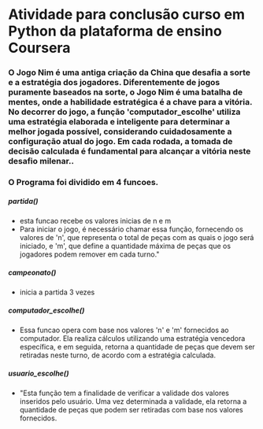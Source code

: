 # Atividade para conclusão curso em Python da plataforma de ensino Coursera
### O Jogo Nim é uma antiga criação da China que desafia a sorte e a estratégia dos jogadores. Diferentemente de jogos puramente baseados na sorte, o Jogo Nim é uma batalha de mentes, onde a habilidade estratégica é a chave para a vitória. No decorrer do jogo, a função 'computador_escolhe' utiliza uma estratégia elaborada e inteligente para determinar a melhor jogada possível, considerando cuidadosamente a configuração atual do jogo. Em cada rodada, a tomada de decisão calculada é fundamental para alcançar a vitória neste desafio milenar..

### O Programa foi dividido em 4 funcoes.

##### partida()
* esta funcao recebe os valores inicias de n e m
*  Para iniciar o jogo, é necessário chamar essa função, fornecendo os valores de 'n', que representa o total de peças com as quais o jogo será iniciado, e 'm', que define a quantidade máxima de peças que os jogadores podem remover em cada turno."

##### campeonato()
* inicia a partida 3 vezes
##### computador_escolhe()
* Essa funcao opera com base nos valores 'n' e 'm' fornecidos ao computador. Ela realiza cálculos utilizando uma estratégia vencedora específica, e em seguida, retorna a quantidade de peças que devem ser retiradas neste turno, de acordo com a estratégia calculada.
##### usuario_escolhe()
* "Esta função tem a finalidade de verificar a validade dos valores inseridos pelo usuário. Uma vez determinada a validade, ela retorna a quantidade de peças que podem ser retiradas com base nos valores fornecidos.

